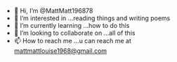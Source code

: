- 👋 Hi, I’m @MattMatt196878
- 👀 I’m interested in ...reading things and writing poems 
- 🌱 I’m currently learning ...how to do this
- 💞️ I’m looking to collaborate on ...all of this
- 📫 How to reach me ...u can reach me at mattmattlouise1968@gmail.com 

<!---
MattMatt196878/MattMatt196878 is a ✨ special ✨ repository because its `README.md` (this file) appears on your GitHub profile.
You can click the Preview link to take a look at your changes.
--->
